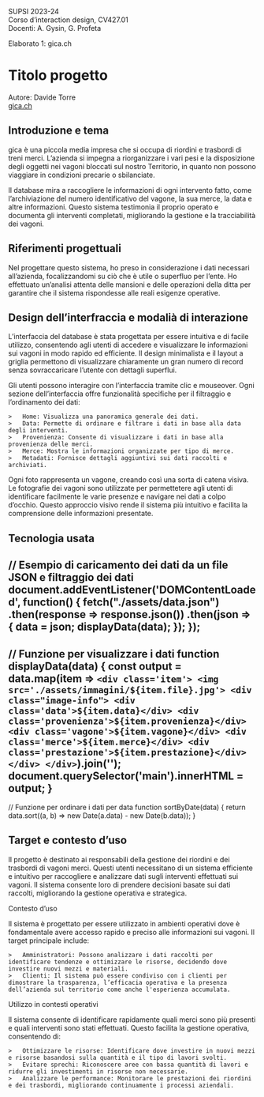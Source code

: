 SUPSI 2023-24  
Corso d’interaction design, CV427.01  
Docenti: A. Gysin, G. Profeta  

Elaborato 1: gica.ch

# Titolo progetto
Autore: Davide Torre  
[gica.ch](xxxxxx)


## Introduzione e tema
gica è una piccola media impresa che si occupa di riordini e trasbordi di treni merci. L’azienda si impegna a riorganizzare i vari pesi e la disposizione degli oggetti nei vagoni bloccati sul nostro Territorio, in quanto non possono viaggiare in condizioni precarie o sbilanciate.

Il database mira a raccogliere le informazioni di ogni intervento fatto, come l’archiviazione del numero identificativo del vagone, la sua merce, la data e altre informazioni. Questo sistema testimonia il proprio operato e documenta gli interventi completati, migliorando la gestione e la tracciabilità dei vagoni.



## Riferimenti progettuali
Nel progettare questo sistema, ho preso in considerazione i dati necessari all’azienda, focalizzandomi su ciò che è utile o superfluo per l’ente. Ho effettuato un’analisi attenta delle mansioni e delle operazioni della ditta per garantire che il sistema rispondesse alle reali esigenze operative.

## Design dell’interfraccia e modalià di interazione
L’interfaccia del database è stata progettata per essere intuitiva e di facile utilizzo, consentendo agli utenti di accedere e visualizzare le informazioni sui vagoni in modo rapido ed efficiente. Il design minimalista e il layout a griglia permettono di visualizzare chiaramente un gran numero di record senza sovraccaricare l’utente con dettagli superflui.

Gli utenti possono interagire con l’interfaccia tramite clic e mouseover. Ogni sezione dell’interfaccia offre funzionalità specifiche per il filtraggio e l’ordinamento dei dati:

	>	Home: Visualizza una panoramica generale dei dati.
	>	Data: Permette di ordinare e filtrare i dati in base alla data degli interventi.
	>	Provenienza: Consente di visualizzare i dati in base alla provenienza delle merci.
	>	Merce: Mostra le informazioni organizzate per tipo di merce.
	>	Metadati: Fornisce dettagli aggiuntivi sui dati raccolti e archiviati.

Ogni foto rappresenta un vagone, creando così una sorta di catena visiva. Le fotografie dei vagoni sono utilizzate per permettetere agli utenti di identificare facilmente le varie presenze e navigare nei dati a colpo d’occhio. Questo approccio visivo rende il sistema più intuitivo e facilita la comprensione delle informazioni presentate.


## Tecnologia usata

// Esempio di caricamento dei dati da un file JSON e filtraggio dei dati
document.addEventListener('DOMContentLoaded', function() {
    fetch("./assets/data.json")
        .then(response => response.json())
        .then(json => {
            data = json;
            displayData(data);
        });
});
-------------
// Funzione per visualizzare i dati
function displayData(data) {
    const output = data.map(item => `
        <div class='item'>
            <img src='./assets/immagini/${item.file}.jpg'>
            <div class="image-info">
                <div class='data'>${item.data}</div>
                <div class='provenienza'>${item.provenienza}</div>
                <div class='vagone'>${item.vagone}</div>
                <div class='merce'>${item.merce}</div>
                <div class='prestazione'>${item.prestazione}</div>
            </div>
        </div>
    `).join('');
    document.querySelector('main').innerHTML = output;
}
-------------
// Funzione per ordinare i dati per data
function sortByDate(data) {
    return data.sort((a, b) => new Date(a.data) - new Date(b.data));
}



## Target e contesto d’uso
Il progetto è destinato ai responsabili della gestione dei riordini e dei trasbordi di vagoni merci. Questi utenti necessitano di un sistema efficiente e intuitivo per raccogliere e analizzare dati sugli interventi effettuati sui vagoni. Il sistema consente loro di prendere decisioni basate sui dati raccolti, migliorando la gestione operativa e strategica.

Contesto d’uso

Il sistema è progettato per essere utilizzato in ambienti operativi dove è fondamentale avere accesso rapido e preciso alle informazioni sui vagoni. Il target principale include:

	>	Amministratori: Possono analizzare i dati raccolti per identificare tendenze e ottimizzare le risorse, decidendo dove investire nuovi mezzi e materiali. 
	>	Clienti: Il sistema può essere condiviso con i clienti per dimostrare la trasparenza, l’efficacia operativa e la presenza dell’azienda sul territorio come anche l'esperienza accumulata. 


Utilizzo in contesti operativi

Il sistema consente di identificare rapidamente quali merci sono più presenti e quali interventi sono stati effettuati. Questo facilita la gestione operativa, consentendo di:

	>	Ottimizzare le risorse: Identificare dove investire in nuovi mezzi e risorse basandosi sulla quantità e il tipo di lavori svolti.
	>	Evitare sprechi: Riconoscere aree con bassa quantità di lavori e ridurre gli investimenti in risorse non necessarie.
	>	Analizzare le performance: Monitorare le prestazioni dei riordini e dei trasbordi, migliorando continuamente i processi aziendali.


